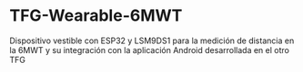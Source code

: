 # TFG-Wearable-6MWT
Dispositivo vestible con ESP32 y LSM9DS1 para la medición de distancia en la 6MWT y su integración con la aplicación Android desarrollada en el otro TFG
